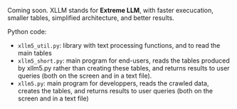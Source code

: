 Coming soon. XLLM stands for <b>Extreme LLM</b>, with faster execucation, smaller tables, simplified architecture, and better results.

Python code:
<ul>
  <li><code>xllm5_util.py</code>: library with text processing functions, and to read the main tables</li>
  <li><code>xllm5_short.py</code>: main program for end-users, reads the tables produced by xllm5.py rather than creating these tables, and returns results to user queries (both on the screen and in a text file). </li>
  <li><code>xllm5.py</code>: main program for developpers, reads the crawled data, creates the tables, and returns results to user queries (both on the screen and in a text file)</li>
</ul>
